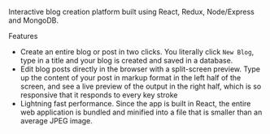 Interactive blog creation platform built using React, Redux, Node/Express and MongoDB.

Features
- Create an entire blog or post in two clicks. You literally click `New Blog`, type in a title and your blog is created and saved in a database.
- Edit blog posts directly in the browser with a split-screen preview. Type up the content of your post in markup format in the left half of the screen, and see a live preview of the output in the right half, which is so responsive that it responds to every key stroke
- Lightning fast performance. Since the app is built in React, the entire web application is bundled and minified into a file that is smaller than an average JPEG image.